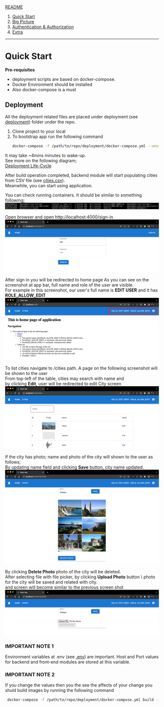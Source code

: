 [README](./README.md)
1. [Quick Start](./quick-start.md)
2. [Big Picture](./big-picture.md)
3. [Authentication & Authorization](./auth.md)
4. [Extra](./quick-start.md)

--- 

# Quick Start
**Pre-requisites**
- deployment scripts are based on docker-compose.
- Docker Environment should be installed
- Also docker-compose is a must

## Deployment
All the deployment related files are placed under deployment (see [deployment](./deployment)) folder under the repo.
1. Clone project to your local
2. To bootstrap app run the following command
     ```bash
   docker-compose -f /path/to/repo/deployment/docker-compose.yml --env-file /path/to/repo/deployment/.env up -d
     ```
It may take ~4mins minutes to wake-up. \
See more on the following diagram; \
[Deployment Life-Cycle](./documentation/deployment-life-cycle-v1.png)

After build operation completed, backend module will start populating cities from CSV file (see [cities.csv](./city-list-api/city-list-rest/src/main/resources/data/cities.csv)). \
Meanwhile, you can start using application.

You can check running containers. It should be similar to something following; \
![ss-docker-ps](./documentation/screenshots/ss-docker-ps.png)

Open browser and open http://localhost:4000/sign-in
![ss-sign-in](./documentation/screenshots/ss-sign-in.png)

After sign in you will be redirected to home page
As you can see on the screenshot at app bar, full name and role of the user are visible. \
For example in this screenshot, our user's full name is **EDIT USER** and it has **ROLE_ALLOW_EDIT**
![ss-home](./documentation/screenshots/ss-home.png)


To list cities navigate to /cities path. A page on the following screenshot will be shown to the user \
From top-left of the table, cities may search with name and \
by clicking **Edit**, user will be redirected to edit City screen
![ss-cities](./documentation/screenshots/ss-cities.png)


If the city has photo; name and photo of the city will shown to the user as follows; \
By updating name field and clicking **Save** button, city name updated. \
![ss-edit-with-photo](./documentation/screenshots/ss-edit-with-photo.png)

By clicking **Delete Photo** photo of the city will be deleted. \
After selecting file with file picker, by clicking **Upload Photo** button \ 
photo for the city will be saved and related with city. \
and screen will become similar to the previous screen shot
![ss-edit-without-photo](./documentation/screenshots/ss-edit-without-photo.png)


### IMPORTANT NOTE 1
Environment variables at .env (see [.env](./deployment/.env)) are important. Host and Port values for backend and front-end modules are stored at this variable.

### IMPORTANT NOTE 2
If you change the values then you the see the affects of your change you shuld build images by running the following command
````bash
 docker-compose -f /path/to/repo/deployment/docker-compose.yml build --no-cache
````
